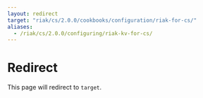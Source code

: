 ```yaml
---
layout: redirect
target: "riak/cs/2.0.0/cookbooks/configuration/riak-for-cs/"
aliases:
  - /riak/cs/2.0.0/configuring/riak-kv-for-cs/
---
```


# Redirect

This page will redirect to `target`.
